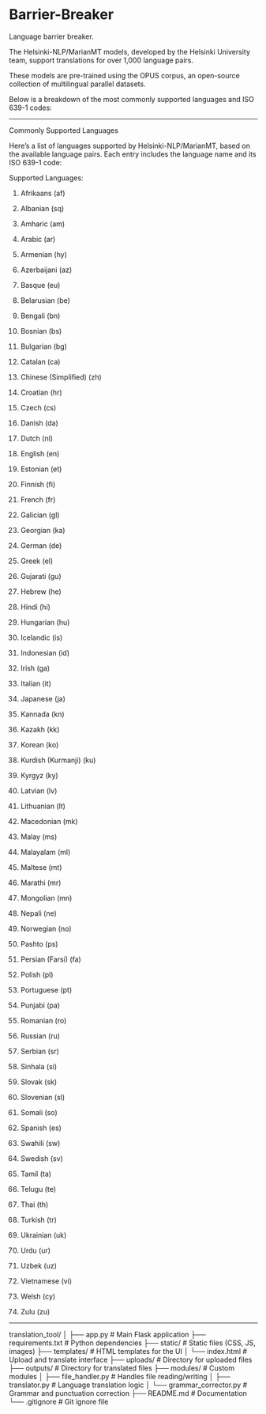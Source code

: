 # Barrier-Breaker
Language barrier breaker.

The Helsinki-NLP/MarianMT models, developed by the Helsinki University team, support translations for over 1,000 language pairs. 

These models are pre-trained using the OPUS corpus, an open-source collection of multilingual parallel datasets. 

Below is a breakdown of the most commonly supported languages and ISO 639-1 codes:


---

Commonly Supported Languages

Here’s a list of languages supported by Helsinki-NLP/MarianMT, based on the available language pairs. Each entry includes the language name and its ISO 639-1 code:

Supported Languages:

1. Afrikaans (af)


2. Albanian (sq)


3. Amharic (am)


4. Arabic (ar)


5. Armenian (hy)


6. Azerbaijani (az)


7. Basque (eu)


8. Belarusian (be)


9. Bengali (bn)


10. Bosnian (bs)


11. Bulgarian (bg)


12. Catalan (ca)


13. Chinese (Simplified) (zh)


14. Croatian (hr)


15. Czech (cs)


16. Danish (da)


17. Dutch (nl)


18. English (en)


19. Estonian (et)


20. Finnish (fi)


21. French (fr)


22. Galician (gl)


23. Georgian (ka)


24. German (de)


25. Greek (el)


26. Gujarati (gu)


27. Hebrew (he)


28. Hindi (hi)


29. Hungarian (hu)


30. Icelandic (is)


31. Indonesian (id)


32. Irish (ga)


33. Italian (it)


34. Japanese (ja)


35. Kannada (kn)


36. Kazakh (kk)


37. Korean (ko)


38. Kurdish (Kurmanji) (ku)


39. Kyrgyz (ky)


40. Latvian (lv)


41. Lithuanian (lt)


42. Macedonian (mk)


43. Malay (ms)


44. Malayalam (ml)


45. Maltese (mt)


46. Marathi (mr)


47. Mongolian (mn)


48. Nepali (ne)


49. Norwegian (no)


50. Pashto (ps)


51. Persian (Farsi) (fa)


52. Polish (pl)


53. Portuguese (pt)


54. Punjabi (pa)


55. Romanian (ro)


56. Russian (ru)


57. Serbian (sr)


58. Sinhala (si)


59. Slovak (sk)


60. Slovenian (sl)


61. Somali (so)


62. Spanish (es)


63. Swahili (sw)


64. Swedish (sv)


65. Tamil (ta)


66. Telugu (te)


67. Thai (th)


68. Turkish (tr)


69. Ukrainian (uk)


70. Urdu (ur)


71. Uzbek (uz)


72. Vietnamese (vi)


73. Welsh (cy)


74. Zulu (zu)




---


translation_tool/
│
├── app.py                       # Main Flask application
├── requirements.txt             # Python dependencies
├── static/                      # Static files (CSS, JS, images)
├── templates/                   # HTML templates for the UI
│   └── index.html               # Upload and translate interface
├── uploads/                     # Directory for uploaded files
├── outputs/                     # Directory for translated files
├── modules/                     # Custom modules
│   ├── file_handler.py          # Handles file reading/writing
│   ├── translator.py            # Language translation logic
│   └── grammar_corrector.py     # Grammar and punctuation correction
├── README.md                    # Documentation
└── .gitignore                   # Git ignore file


